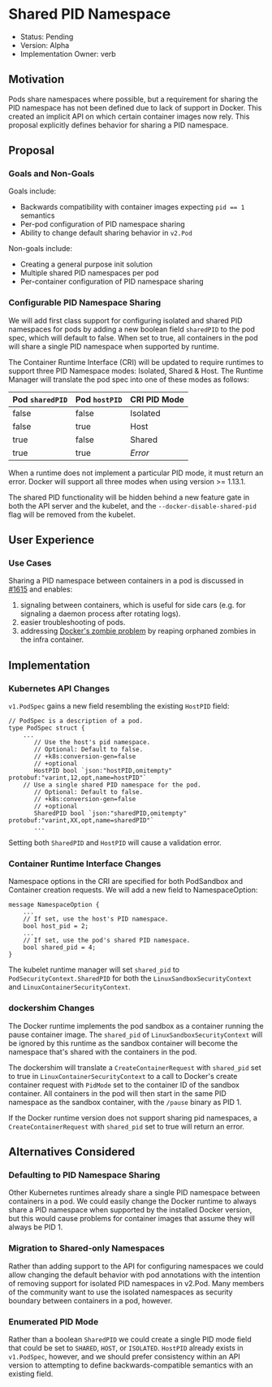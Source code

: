 # Shared PID Namespace

*   Status: Pending
*   Version: Alpha
*   Implementation Owner: verb

## Motivation

Pods share namespaces where possible, but a requirement for sharing the PID
namespace has not been defined due to lack of support in Docker. This created an
implicit API on which certain container images now rely. This proposal
explicitly defines behavior for sharing a PID namespace.

## Proposal

### Goals and Non-Goals

Goals include:

*   Backwards compatibility with container images expecting `pid == 1` semantics
*   Per-pod configuration of PID namespace sharing
*   Ability to change default sharing behavior in `v2.Pod`

Non-goals include:

*   Creating a general purpose init solution
*   Multiple shared PID namespaces per pod
*   Per-container configuration of PID namespace sharing

### Configurable PID Namespace Sharing

We will add first class support for configuring isolated and shared PID
namespaces for pods by adding a new boolean field `sharedPID` to the pod spec,
which will default to false. When set to true, all containers in the pod will
share a single PID namespace when supported by runtime.

The Container Runtime Interface (CRI) will be updated to require runtimes to
support three PID Namespace modes: Isolated, Shared & Host. The Runtime Manager
will translate the pod spec into one of these modes as follows:

Pod `sharedPID` | Pod `hostPID` | CRI PID Mode
--------------- | ------------- | ------------
false           | false         | Isolated
false           | true          | Host
true            | false         | Shared
true            | true          | *Error*

When a runtime does not implement a particular PID mode, it must return an
error. Docker will support all three modes when using version >= 1.13.1.

The shared PID functionality will be hidden behind a new feature gate in both
the API server and the kubelet, and the `--docker-disable-shared-pid` flag will
be removed from the kubelet.

## User Experience

### Use Cases

Sharing a PID namespace between containers in a pod is discussed in
[#1615](https://issues.k8s.io/1615) and enables:

1.  signaling between containers, which is useful for side cars (e.g. for
    signaling a daemon process after rotating logs).
1.  easier troubleshooting of pods.
1.  addressing [Docker's zombie
    problem](https://blog.phusion.nl/2015/01/20/docker-and-the-pid-1-zombie-reaping-problem/)
    by reaping orphaned zombies in the infra container.

## Implementation

### Kubernetes API Changes

`v1.PodSpec` gains a new field resembling the existing `HostPID` field:

```
// PodSpec is a description of a pod.
type PodSpec struct {
    ...
       // Use the host's pid namespace.
       // Optional: Default to false.
       // +k8s:conversion-gen=false
       // +optional
       HostPID bool `json:"hostPID,omitempty" protobuf:"varint,12,opt,name=hostPID"`
    // Use a single shared PID namespace for the pod.
       // Optional: Default to false.
       // +k8s:conversion-gen=false
       // +optional
       SharedPID bool `json:"sharedPID,omitempty" protobuf:"varint,XX,opt,name=sharedPID"`
       ...
```

Setting both `SharedPID` and `HostPID` will cause a validation error.

### Container Runtime Interface Changes

Namespace options in the CRI are specified for both PodSandbox and Container
creation requests. We will add a new field to NamespaceOption:

```
message NamespaceOption {
    ...
    // If set, use the host's PID namespace.
    bool host_pid = 2;
    ...
    // If set, use the pod's shared PID namespace.
    bool shared_pid = 4;
}
```

The kubelet runtime manager will set `shared_pid` to
`PodSecurityContext.SharedPID` for both the `LinuxSandboxSecurityContext` and
`LinuxContainerSecurityContext`.

### dockershim Changes

The Docker runtime implements the pod sandbox as a container running the pause
container image. The `shared_pid` of `LinuxSandboxSecurityContext` will be
ignored by this runtime as the sandbox container will become the namespace
that's shared with the containers in the pod.

The dockershim will translate a `CreateContainerRequest` with `shared_pid` set
to true in `LinuxContainerSecurityContext` to a call to Docker's create
container request with `PidMode` set to the container ID of the sandbox
container. All containers in the pod will then start in the same PID namespace
as the sandbox container, with the `/pause` binary as PID 1.

If the Docker runtime version does not support sharing pid namespaces, a
`CreateContainerRequest` with `shared_pid` set to true will return an error.

## Alternatives Considered

### Defaulting to PID Namespace Sharing

Other Kubernetes runtimes already share a single PID namespace between
containers in a pod. We could easily change the Docker runtime to always share a
PID namespace when supported by the installed Docker version, but this would
cause problems for container images that assume they will always be PID 1.

### Migration to Shared-only Namespaces

Rather than adding support to the API for configuring namespaces we could allow
changing the default behavior with pod annotations with the intention of
removing support for isolated PID namespaces in v2.Pod. Many members of the
community want to use the isolated namespaces as security boundary between
containers in a pod, however.

### Enumerated PID Mode

Rather than a boolean `SharedPID` we could create a single PID mode field that
could be set to `SHARED`, `HOST`, or `ISOLATED`. `HostPID` already exists in
`v1.PodSpec`, however, and we should prefer consistency within an API version to
attempting to define backwards-compatible semantics with an existing field.
